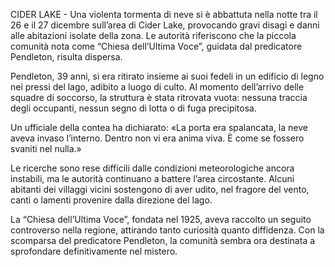 
CIDER LAKE - Una violenta tormenta di neve si è abbattuta nella notte tra il 26 e il 27 dicembre sull’area di Cider Lake, provocando gravi disagi e danni alle abitazioni isolate della zona. Le autorità riferiscono che la piccola comunità nota come “Chiesa dell’Ultima Voce”, guidata dal predicatore Pendleton, risulta dispersa.

Pendleton, 39 anni, si era ritirato insieme ai suoi fedeli in un edificio di legno nei pressi del lago, adibito a luogo di culto. Al momento dell’arrivo delle squadre di soccorso, la struttura è stata ritrovata vuota: nessuna traccia degli occupanti, nessun segno di lotta o di fuga precipitosa.

Un ufficiale della contea ha dichiarato: «La porta era spalancata, la neve aveva invaso l’interno. Dentro non vi era anima viva. È come se fossero svaniti nel nulla.»

Le ricerche sono rese difficili dalle condizioni meteorologiche ancora instabili, ma le autorità continuano a battere l’area circostante. Alcuni abitanti dei villaggi vicini sostengono di aver udito, nel fragore del vento, canti o lamenti provenire dalla direzione del lago.

La “Chiesa dell’Ultima Voce”, fondata nel 1925, aveva raccolto un seguito controverso nella regione, attirando tanto curiosità quanto diffidenza. Con la scomparsa del predicatore Pendleton, la comunità sembra ora destinata a sprofondare definitivamente nel mistero.

